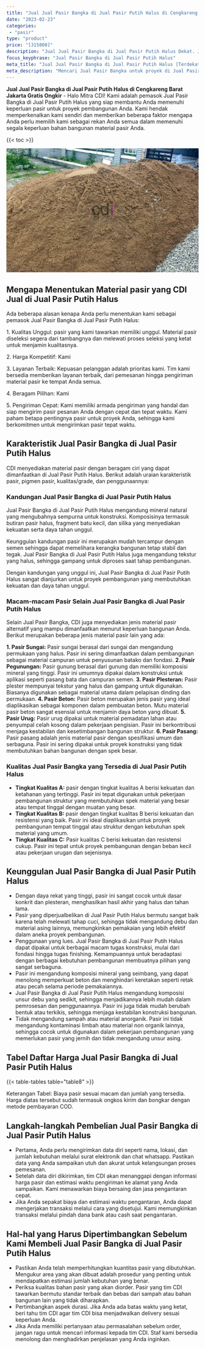 ```yaml
---
title: "Jual Jual Pasir Bangka di Jual Pasir Putih Halus di Cengkareng Barat Jakarta Gratis Ongkir"
date: "2023-02-23"
categories:
 - "pasir"
type: "product"
price: "[315000]"
description: "Jual Jual Pasir Bangka di Jual Pasir Putih Halus Dekat. Jual Pasir Bangka ini sering dipakai dalam proyek konstruksi sebagai material adukan yang terpilih dan bersih. Kontak kami untuk mendapatkan informasi lebih lanjut."
focus_keyphrase: "Jual Pasir Bangka di Jual Pasir Putih Halus"
meta_title: "Jual Jual Pasir Bangka di Jual Pasir Putih Halus [Terdekat] - CDI"
meta_description: "Mencari Jual Pasir Bangka untuk proyek di Jual Pasir Putih Halus? Kami menyediakan Jual Pasir Bangka berkualitas untuk bahan campuran. Dapatkan penawaran terbaik sekarang."
---
```


**Jual Jual Pasir Bangka di Jual Pasir Putih Halus di Cengkareng Barat Jakarta Gratis Ongkir** - Halo Mitra CDI! Kami adalah pemasok Jual Pasir Bangka di Jual Pasir Putih Halus yang siap membantu Anda memenuhi keperluan pasir untuk proyek pembangunan Anda. Kami hendak memperkenalkan kami sendiri dan memberikan beberapa faktor mengapa Anda perlu memilih kami sebagai rekan Anda semua dalam memenuhi segala keperluan bahan bangunan material pasir Anda.

{{< toc >}}

![Jual Jual Pasir Bangka di Jual Pasir Putih Halus di Cengkareng Barat Jakarta Gratis Ongkir](/images/pasir/pasir-bangunan-01.jpg)

## Mengapa Menentukan Material pasir yang CDI Jual di Jual Pasir Putih Halus

Ada beberapa alasan kenapa Anda perlu menentukan kami sebagai pemasok Jual Pasir Bangka di Jual Pasir Putih Halus:

1\.  Kualitas Unggul: pasir yang kami tawarkan memiliki unggul. Material pasir diseleksi segera dari tambangnya dan melewati proses seleksi yang ketat untuk menjamin kualitasnya.

2\.  Harga Kompetitif: Kami

3\.  Layanan Terbaik: Kepuasan pelanggan adalah prioritas kami. Tim kami bersedia memberikan layanan terbaik, dari pemesanan hingga pengiriman material pasir ke tempat Anda semua.

4\.  Beragam Pilihan: Kami

5\.  Pengiriman Cepat: Kami memiliki armada pengiriman yang handal dan siap mengirim pasir pesanan Anda dengan cepat dan tepat waktu. Kami paham betapa pentingnya pasir untuk proyek Anda, sehingga kami berkomitmen untuk mengirimkan pasir tepat waktu.

## Karakteristik Jual Pasir Bangka di Jual Pasir Putih Halus

CDI menyediakan material pasir dengan beragam ciri yang dapat dimanfaatkan di Jual Pasir Putih Halus. Berikut adalah uraian karakteristik pasir, pigmen pasir, kualitas/grade, dan penggunaannya:

### Kandungan Jual Pasir Bangka di Jual Pasir Putih Halus

Jual Pasir Bangka di Jual Pasir Putih Halus mengandung mineral natural yang mengubahnya sempurna untuk konstruksi. Komposisinya termasuk butiran pasir halus, fragment batu kecil, dan silika yang menyediakan kekuatan serta daya tahan unggul.

Keunggulan kandungan pasir ini merupakan mudah tercampur dengan semen sehingga dapat memelihara kerangka bangunan tetap stabil dan tegak. Jual Pasir Bangka di Jual Pasir Putih Halus juga mengandung tekstur yang halus, sehingga gampang untuk diproses saat tahap pembangunan.

Dengan kandungan yang unggul ini, Jual Pasir Bangka di Jual Pasir Putih Halus sangat dianjurkan untuk proyek pembangunan yang membutuhkan kekuatan dan daya tahan unggul.

### Macam-macam Pasir Selain Jual Pasir Bangka di Jual Pasir Putih Halus

Selain Jual Pasir Bangka, CDI juga menyediakan jenis material pasir alternatif yang mampu dimanfaatkan menurut keperluan bangunan Anda. Berikut merupakan beberapa jenis material pasir lain yang ada:

**1\. Pasir Sungai:** Pasir sungai berasal dari sungai dan mengandung permukaan yang halus. Pasir ini sering dimanfaatkan dalam pembangunan sebagai material campuran untuk penyusunan batako dan fondasi.
**2\. Pasir Pegunungan:** Pasir gunung berasal dari gunung dan memiliki komposisi mineral yang tinggi. Pasir ini umumnya dipakai dalam konstruksi untuk aplikasi seperti pasang bata dan campuran semen.
**3\. Pasir Plesteran:** Pasir plester mempunyai tekstur yang halus dan gampang untuk digunakan. Biasanya digunakan sebagai material utama dalam pelapisan dinding dan permukaan.
**4\. Pasir Beton:** Pasir beton merupakan jenis pasir yang ideal diaplikasikan sebagai komponen dalam pembuatan beton. Mutu material pasir beton sangat esensial untuk menjamin daya beton yang dibuat.
**5\. Pasir Urug:** Pasir urug dipakai untuk material pemadatan lahan atau penyumpal celah kosong dalam pekerjaan pengisian. Pasir ini berkontribusi menjaga kestabilan dan kesetimbangan bangunan struktur.
**6\. Pasir Pasang:** Pasir pasang adalah jenis material pasir dengan spesifikasi umum dan serbaguna. Pasir ini sering dipakai untuk proyek konstruksi yang tidak membutuhkan bahan bangunan dengan spek besar.

### Kualitas Jual Pasir Bangka yang Tersedia di Jual Pasir Putih Halus

*   **Tingkat Kualitas A:** pasir dengan tingkat kualitas A berisi kekuatan dan ketahanan yang tertinggi. Pasir ini tepat digunakan untuk pekerjaan pembangunan struktur yang membutuhkan spek material yang besar atau tempat tinggal dengan muatan yang besar.
*   **Tingkat Kualitas B:** pasir dengan tingkat kualitas B berisi kekuatan dan resistensi yang baik. Pasir ini ideal diaplikasikan untuk proyek pembangunan tempat tinggal atau struktur dengan kebutuhan spek material yang umum.
*   **Tingkat Kualitas C:** Pasir kualitas C berisi kekuatan dan resistensi cukup. Pasir ini tepat untuk proyek pembangunan dengan beban kecil atau pekerjaan urugan dan sejenisnya.

## Keunggulan Jual Pasir Bangka di Jual Pasir Putih Halus

*   Dengan daya rekat yang tinggi, pasir ini sangat cocok untuk dasar konkrit dan plesteran, menghasilkan hasil akhir yang halus dan tahan lama.
*   Pasir yang diperjualbelikan di Jual Pasir Putih Halus bermutu sangat baik karena telah melewati tahap cuci, sehingga tidak mengandung debu dan material asing lainnya, memungkinkan pemakaian yang lebih efektif dalam aneka proyek pembangunan.
*   Penggunaan yang lues. Jual Pasir Bangka di Jual Pasir Putih Halus dapat dipakai untuk berbagai macam tugas konstruksi, mulai dari fondasi hingga tugas finishing. Kemampuannya untuk beradaptasi dengan berbagai kebutuhan pembangunan membuatnya pilihan yang sangat serbaguna.
*   Pasir ini mengandung komposisi mineral yang seimbang, yang dapat menolong memperkuat beton dan menghindari keretakan seperti retak atau pecah selama periode pemakaiannya.
*   Jual Pasir Bangka di Jual Pasir Putih Halus mengandung komposisi unsur debu yang sedikit, sehingga menjadikannya lebih mudah dalam pemrosesan dan penggunaannya. Pasir ini juga tidak mudah berubah bentuk atau terkikis, sehingga menjaga kestabilan konstruksi bangunan.
*   Tidak mengandung sampah atau material anorganik. Pasir ini tidak mengandung kontaminasi limbah atau material non organik lainnya, sehingga cocok untuk digunakan dalam pekerjaan pembangunan yang memerlukan pasir yang jernih dan tidak mengandung unsur asing.

## Tabel Daftar Harga Jual Pasir Bangka di Jual Pasir Putih Halus

{{< table-tables table="table8" >}}

Keterangan Tabel: Biaya pasir sesuai macam dan jumlah yang tersedia. Harga diatas tersebut sudah termasuk ongkos kirim dan bongkar dengan metode pembayaran COD.

## Langkah-langkah Pembelian Jual Pasir Bangka di Jual Pasir Putih Halus

*   Pertama, Anda perlu mengirimkan data diri seperti nama, lokasi, dan jumlah kebutuhan melalui surat elektronik dan chat whatsapp. Pastikan data yang Anda sampaikan utuh dan akurat untuk kelangsungan proses pemesanan.
*   Setelah data diri dikirimkan, tim CDI akan menanggapi dengan informasi harga pasir dan estimasi waktu pengiriman ke alamat yang Anda sampaikan. Kami menawarkan biaya bersaing dan jasa pengantaran cepat.
*   Jika Anda sepakat biaya dan estimasi waktu pengantaran, Anda dapat mengerjakan transaksi melalui cara yang disetujui. Kami memungkinkan transaksi melalui pindah dana bank atau cash saat pengantaran.

## Hal-hal yang Harus Dipertimbangkan Sebelum Kami Membeli Jual Pasir Bangka di Jual Pasir Putih Halus

*   Pastikan Anda telah memperhitungkan kuantitas pasir yang dibutuhkan. Mengukur area yang akan dibuat adalah prosedur yang penting untuk mendapatkan estimasi jumlah kebutuhan yang benar.
*   Periksa kualitas bahan pasir yang akan diorder. Pasir yang tim CDI tawarkan bermutu standar terbaik dan bebas dari sampah atau bahan bangunan lain yang tidak diharapkan.
*   Pertimbangkan aspek durasi. Jika Anda ada batas waktu yang ketat, beri tahu tim CDI agar tim CDI bisa menjadwalkan delivery sesuai keperluan Anda.
*   Jika Anda memiliki pertanyaan atau permasalahan sebelum order, jangan ragu untuk mencari informasi kepada tim CDI. Staf kami bersedia menolong dan menghadirkan penjelasan yang Anda inginkan.